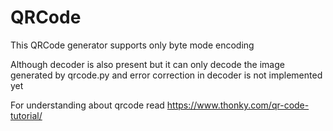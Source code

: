 # QRCode

This QRCode generator supports only byte mode encoding 

Although decoder is also present but it can only decode the image generated by qrcode.py and error correction in decoder is not implemented yet

For understanding about qrcode read https://www.thonky.com/qr-code-tutorial/
